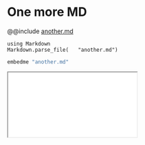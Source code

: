 # One more MD

@@include [another.md](another.md)

```@eval
using Markdown
Markdown.parse_file(   "another.md")
```
```ts
embedme "another.md"
``` 
<iframe src="another.md" title="description"></iframe>

<!--include:another.md-->
